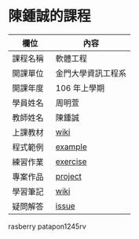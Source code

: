 # 陳鍾誠的課程

欄位       |  內容
----------|----------------------------
課程名稱   | 軟體工程
開課單位   | 金門大學資訊工程系
開課年度   | 106 年上學期
學員姓名   | 周明萱
教師姓名   | 陳鍾誠
上課教材   | [wiki](https://github.com/cccnqu/se106a/wiki)
程式範例   | [example](example)
練習作業   | [exercise](exercise)
專案作品   | [project](project)
學習筆記   | [wiki](../../wiki)
疑問解答   | [issue](https://github.com/cccnqu/se106a/issues)

rasberry
patapon1245rv
